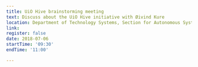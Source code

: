 ```yaml
---
title: UiO Hive brainstorming meeting
text: Discuss about the UiO Hive initiative with Øivind Kure
location: Department of Technology Systems, Section for Autonomous Systems and Sensor Technologies 
link: 
register: false
date: 2018-07-06
startTime: '09:30'
endTime: '11:00'

---
```


